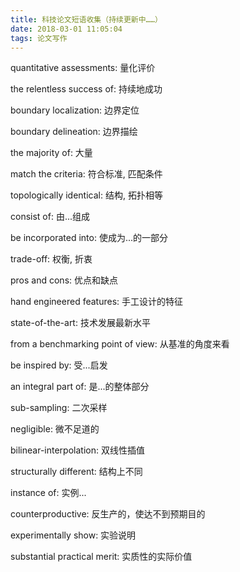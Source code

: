 ```yaml
---
title: 科技论文短语收集（持续更新中……）
date: 2018-03-01 11:05:04
tags: 论文写作
---
```

quantitative assessments: 量化评价

the relentless success of: 持续地成功

boundary localization: 边界定位

boundary delineation: 边界描绘

the majority of: 大量

match the criteria: 符合标准, 匹配条件

topologically identical: 结构, 拓扑相等

consist of: 由...组成

be incorporated into: 使成为...的一部分

trade-off: 权衡, 折衷

pros and cons: 优点和缺点
<!--more-->
hand engineered features: 手工设计的特征

state-of-the-art: 技术发展最新水平

from a benchmarking point of view: 从基准的角度来看

be inspired by: 受...启发

an integral part of: 是...的整体部分

sub-sampling: 二次采样

negligible: 微不足道的

bilinear-interpolation: 双线性插值

structurally different: 结构上不同

instance of: 实例...

counterproductive: 反生产的，使达不到预期目的

experimentally show: 实验说明

substantial practical merit: 实质性的实际价值
